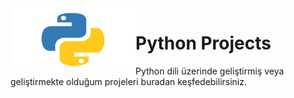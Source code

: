 <img align="left" width="200" height="100" src="pythonLogo.png">

# Python Projects
  Python dili üzerinde geliştirmiş veya geliştirmekte olduğum projeleri buradan keşfedebilirsiniz.
